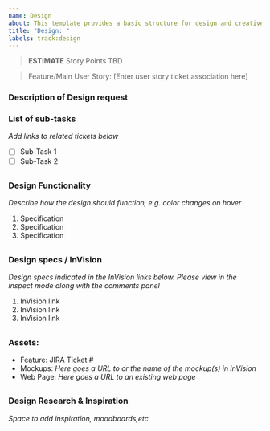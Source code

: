 ```yaml
---
name: Design
about: This template provides a basic structure for design and creative tasks.
title: "Design: "
labels: track:design
---
```


> **ESTIMATE** Story Points TBD

> Feature/Main User Story: [Enter user story ticket association here] 

### Description of Design request

### List of sub-tasks
*Add links to related tickets below*
- [ ] Sub-Task 1
- [ ] Sub-Task 2

##

### Design Functionality
*Describe how the design should function, e.g. color changes on hover*
1. Specification 
2. Specification  
3. Specification 

##

### Design specs / InVision
*Design specs indicated in the InVision links below. Please view in the inspect mode along with the comments panel*
1. InVision link
2. InVision link
3. InVision link

##

### Assets:
* Feature: JIRA Ticket #
* Mockups: *Here goes a URL to or the name of the mockup(s) in inVision*
* Web Page: *Here goes a URL to an existing web page*

##

### Design Research & Inspiration
*Space to add inspiration, moodboards,etc*

##
